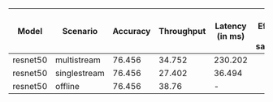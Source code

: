 | Model    | Scenario     |   Accuracy |   Throughput | Latency (in ms)   | Power Efficiency (in samples/J)   | TEST01   | TEST04   |
|----------|--------------|------------|--------------|-------------------|-----------------------------------|----------|----------|
| resnet50 | multistream  |     76.456 |       34.752 | 230.202           |                                   | passed   | passed   |
| resnet50 | singlestream |     76.456 |       27.402 | 36.494            |                                   | passed   | passed   |
| resnet50 | offline      |     76.456 |       38.76  | -                 |                                   | passed   | passed   |